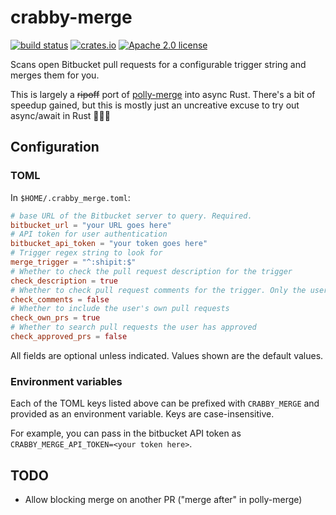 # crabby-merge

[![build status](https://img.shields.io/github/workflow/status/kesyog/crabby-merge/Rust?style=flat-square)](https://github.com/kesyog/crabby-merge/actions/workflows/rust.yml)
[![crates.io](https://img.shields.io/crates/v/crabby-merge?style=flat-square)](https://crates.io/crates/crabby-merge)
[![Apache 2.0 license](https://img.shields.io/github/license/kesyog/crabby-merge?style=flat-square)](./LICENSE)

Scans open Bitbucket pull requests for a configurable trigger string and merges them for you.

This is largely a ~~ripoff~~ port of [polly-merge](https://github.com/noahp/polly-merge) into async
Rust. There's a bit of speedup gained, but this is mostly just an uncreative excuse to try out
async/await in Rust 👨🏽‍🎓

## Configuration

### TOML

In `$HOME/.crabby_merge.toml`:

```toml
# base URL of the Bitbucket server to query. Required.
bitbucket_url = "your URL goes here"
# API token for user authentication
bitbucket_api_token = "your token goes here"
# Trigger regex string to look for
merge_trigger = "^:shipit:$"
# Whether to check the pull request description for the trigger
check_description = true
# Whether to check pull request comments for the trigger. Only the user's own comments are searched.
check_comments = false
# Whether to include the user's own pull requests
check_own_prs = true
# Whether to search pull requests the user has approved
check_approved_prs = false
```

All fields are optional unless indicated. Values shown are the default values.

### Environment variables

Each of the TOML keys listed above can be prefixed with `CRABBY_MERGE` and provided as an
environment variable. Keys are case-insensitive.

For example, you can pass in the bitbucket API token as `CRABBY_MERGE_API_TOKEN=<your token here>`.

## TODO

* Allow blocking merge on another PR ("merge after" in polly-merge)
